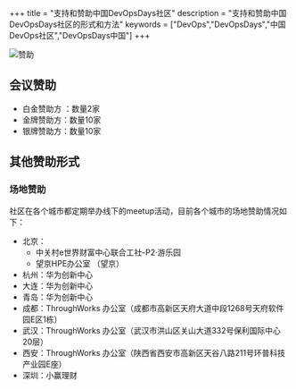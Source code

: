 +++
title = "支持和赞助中国DevOpsDays社区"
description = "支持和赞助中国DevOpsDays社区的形式和方法"
keywords = ["DevOps","DevOpsDays","中国DevOps社区","DevOpsDays中国"]
+++

![赞助](/old/sponsor.jpg)
## 会议赞助

* 白金赞助方 ：数量2家
* 金牌赞助方：数量10家
* 银牌赞助方：数量10家

## 其他赞助形式

### 场地赞助

社区在各个城市都定期举办线下的meetup活动，目前各个城市的场地赞助情况如下：

* 北京： 
    - 中关村e世界财富中心联合工社-P2·游乐园 
    - 望京HPE办公室 （望京）
* 杭州：华为创新中心
* 大连：华为创新中心
* 青岛：华为创新中心
* 成都：ThroughWorks 办公室（成都市高新区天府大道中段1268号天府软件园E区1栋）
* 武汉：ThroughWorks 办公室（武汉市洪山区关山大道332号保利国际中心20层）
* 西安：ThroughWorks 办公室（陕西省西安市高新区天谷八路211号环普科技产业园E座）
* 深圳：小赢理财




